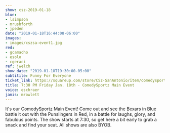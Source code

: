 ```yaml
---
show: csz-2019-01-18
blue:
- lsimpson
- mrushforth
- jpeden
date: "2019-01-18T16:44:08-06:00"
images:
- images/cszsa-event1.jpg
red:
- gcamacho
- esolo
- cgeraci
ref: jwelch
show_date: "2019-01-18T19:30:00-05:00"
subtitile: Funny For Everyone
ticket_link: https://squareup.com/store/CSz-SanAntonio/item/comedysportz-friday-night-21
title: 7:30 PM Friday Jan. 18th - ComedySportz Main Event
voice: eschraer
janis: mrowlett
---
```


It's our ComedySportz Main Event! Come out and see the Bexars in Blue battle it out with the Punslingers in Red, in a battle for laughs, glory, and fabulous points. The show starts at 7:30, so get here a bit early to grab a snack and find your seat. All shows are also BYOB.
